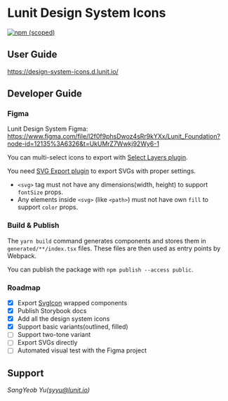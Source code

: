 # Lunit Design System Icons

[![npm (scoped)](https://img.shields.io/npm/v/@lunit/design-system-icons)](https://www.npmjs.com/package/@lunit/design-system-icons)

## User Guide

https://design-system-icons.d.lunit.io/

## Developer Guide

### Figma

Lunit Design System Figma: https://www.figma.com/file/l2f0f9phsDwoz4sRr9kYXx/Lunit_Foundation?node-id=12135%3A6326&t=UkUMrZ7Wwkj92Wy6-1

You can multi-select icons to export with [Select Layers plugin](https://www.figma.com/community/plugin/799648692768237063/Select-Layers).

You need [SVG Export plugin](https://www.figma.com/community/plugin/814345141907543603/SVG-Export) to export SVGs with proper settings.

- `<svg>` tag must not have any dimensions(width, height) to support `fontSize` props.
- Any elements inside `<svg>` (like `<path>`) must not have own `fill` to support `color` props.

### Build & Publish

The `yarn build` command generates components and stores them in `generated/**/index.tsx` files. These files are then used as entry points by Webpack.

You can publish the package with `npm publish --access public`.

### Roadmap

- [x] Export [SvgIcon](https://mui.com/components/icons/#svgicon) wrapped components
- [x] Publish Storybook docs
- [x] Add all the design system icons
- [x] Support basic variants(outlined, filled)
- [ ] Support two-tone variant
- [ ] Export SVGs directly
- [ ] Automated visual test with the Figma project

## Support

*SangYeob Yu(syyu@lunit.io)*
